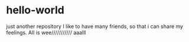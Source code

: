 # hello-world
just another repository
I like to have many friends, so that i can share my feelings.
All is wee///////////
aaalll
